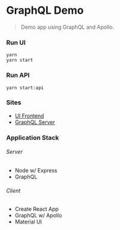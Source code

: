 # GraphQL Demo #

> Demo app using GraphQL and Apollo.

### Run UI ###
```
yarn
yarn start
```

### Run API ###
```
yarn start:api
```

### Sites ###
* [UI Frontend](https://graphql-demo-mu.vercel.app)
* [GraphQL Server](https://graphql-demo-mu.vercel.app/api/graphiql)

### Application Stack ###
###### Server
* Node w/ Express
* GraphQL

###### Client
* Create React App
* GraphQL w/ Apollo
* Material UI
